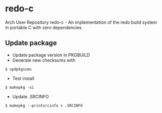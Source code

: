 # redo-c
Arch User Repository redo-c - An implementation of the redo build system in portable C with zero dependencies

## Update package

* Update package version in PKGBUILD
* Generate new checksums with

```$ updpkgsums```

* Test install

```$ makepkg -si```

* Update .SRCINFO 

```$ makepkg --printsrcinfo > .SRCINFO```
